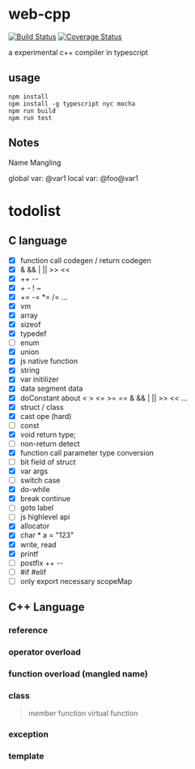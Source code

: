 # web-cpp
[![Build Status](https://www.travis-ci.org/zurl/web-cpp.svg?branch=master)](https://www.travis-ci.org/zurl/web-cpp)
[![Coverage Status](https://coveralls.io/repos/github/zurl/web-cpp/badge.svg)](https://coveralls.io/github/zurl/web-cpp)


a experimental c++ compiler in typescript

## usage

```shell
npm install
npm install -g typescript nyc mocha
npm run build
npm run test
```

## Notes

Name Mangling

global var: @var1
local var:  @foo@var1

# todolist

## C language

- [X] function call codegen / return codegen
- [X] & && | || >> <<
- [X] ++ --
- [X] \+ \- ! ~
- [X] += -= *= /= ...
- [X] vm
- [X] array
- [X] sizeof
- [X] typedef
- [ ] enum
- [X] union
- [X] js native function
- [X] string
- [X] var initilizer
- [X] data segment data
- [X] doConstant about < > <= >= == & && | || >> << ...
- [X] struct / class
- [X] cast ope (hard)
- [ ] const
- [X] void return type;
- [ ] non-return detect
- [X] function call parameter type conversion
- [ ] bit field of struct
- [X] var args
- [ ] switch case
- [X] do-while
- [X] break continue
- [ ] goto label
- [ ] js highlevel api
- [X] allocator
- [X] char * a = "123"
- [X] write, read
- [X] printf
- [ ] postfix ++ --
- [ ] #if #elif
- [ ] only export necessary scopeMap
## C++ Language

### reference
### operator overload
### function overload (mangled name)
### class
> member function
> virtual function
### exception
### template

